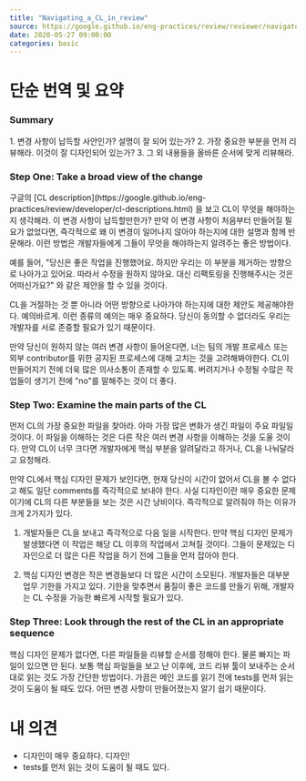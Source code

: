 ```yaml
---
title: "Navigating_a_CL_in_review"
source: https://google.github.io/eng-practices/review/reviewer/navigate.html
date: 2020-05-27 09:00:00
categories: basic
---
```

<h1>단순 번역 및 요약</h1>
<h3>Summary</h3>
1. 변경 사항이 납득할 사안인가? 설명이 잘 되어 있는가?
2. 가장 중요한 부분을 먼저 리뷰해라. 이것이 잘 디자인되어 있는가?
3. 그 외 내용들을 올바른 순서에 맞게 리뷰해라.

<h3>Step One: Take a broad view of the change</h3>
구글의 [CL description](https://google.github.io/eng-practices/review/developer/cl-descriptions.html) 을 보고 CL이 무엇을 해야하는지 생각해라. 이 변경 사항이 납득할만한가? 만약 이 변경 사항이 처음부터 만들어질 필요가 없었다면, 즉각적으로 왜 이 변경이 일어나지 않아야 하는지에 대한 설명과 함께 반문해라. 이런 방법은 개발자들에게 그들이 무엇을 해야하는지 알려주는 좋은 방법이다.

예를 들어, "당신은 좋은 작업을 진행했어요. 하지만 우리는 이 부분을 제거하는 방향으로 나아가고 있어요. 따라서 수정을 원하지 않아요. 대신 리팩토링을 진행해주시는 것은 어떠신가요?" 와 같은 제안을 할 수 있을 것이다.

CL을 거절하는 것 뿐 아니라 어떤 방향으로 나아가야 하는지에 대한 제안도 제공해야한다. 예의바르게. 이런 종류의 예의는 매우 중요하다. 당신이 동의할 수 없더라도 우리는 개발자를 서로 존중할 필요가 있기 때문이다.

만약 당신이 원하지 않는 여러 변경 사항이 들어온다면, 너는 팀의 개발 프로세스 또는 외부 contributor를 위한 공지된 프로세스에 대해 고치는 것을 고려해봐야한다. CL이 만들어지기 전에 더욱 많은 의사소통이 존재할 수 있도록. 버려지거나 수정될 수많은 작업들이 생기기 전에 "no"를 말해주는 것이 더 좋다.

<h3>Step Two: Examine the main parts of the CL</h3>
먼저 CL의 가장 중요한 파일을 찾아라. 아마 가장 많은 변화가 생긴 파일이 주요 파일일 것이다. 이 파일을 이해하는 것은 다른 작은 여러 변경 사항을 이해하는 것을 도울 것이다. 만약 CL이 너무 크다면 개발자에게 핵심 부분을 알려달라고 하거나, CL을 나눠달라고 요청해라.

만약 CL에서 핵심 디자인 문제가 보인다면, 현재 당신이 시간이 없어서 CL을 볼 수 없다고 해도 일단 comments를 즉각적으로 보내야 한다. 사실 디자인이란 매우 중요한 문제이기에 CL의 다른 부분들을 보는 것은 시간 낭비이다. 즉각적으로 알려줘야 하는 이유가 크게 2가지가 있다.

1. 개발자들은 CL을 보내고 즉각적으로 다음 일을 시작한다. 만약 핵심 디자인 문제가 발생했다면 이 작업은 해당 CL 이후의 작업에서 고쳐질 것이다. 그들이 문제있는 디자인으로 더 많은 다른 작업을 하기 전에 그들을 먼저 잡아야 한다.

2. 핵심 디자인 변경은 작은 변경들보다 더 많은 시간이 소모된다. 개발자들은 대부분 업무 기한을 가지고 있다. 기한을 맞추면서 품질이 좋은 코드를 만들기 위해, 개발자는 CL 수정을 가능한 빠르게 시작할 필요가 있다.

<h3>Step Three: Look through the rest of the CL in an appropriate sequence</h3>
핵심 디자인 문제가 없다면, 다른 파일들을 리뷰할 순서를 정해야 한다. 물론 빠지는 파일이 있으면 안 된다. 보통 핵심 파일들을 보고 난 이후에, 코드 리뷰 툴이 보내주는 순서대로 읽는 것도 가장 간단한 방법이다. 가끔은 메인 코드를 읽기 전에 tests를 먼저 읽는 것이 도움이 될 때도 있다. 어떤 변경 사항이 만들어졌는지 알기 쉽기 때문이다.

<h1>내 의견</h1>

* 디자인이 매우 중요하다. 디자인!
* tests를 먼저 읽는 것이 도움이 될 때도 있다.